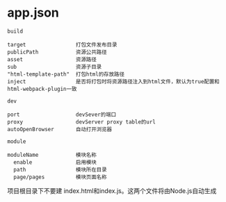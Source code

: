 # app.json 






 ` build `
 
    target                打包文件发布目录
    publicPath            资源公共路径
    asset                 资源路径
    sub                   资源子目录
    "html-template-path"  打包html的存放路径
    inject                是否将打包时将资源路径注入到html文件，默认为true配置和 html-webpack-plugin一致  

 ` dev ` 
    
    port                  devSever的端口
    proxy                 devServer proxy table的url
    autoOpenBrowser       自动打开浏览器
    
 ` module `  
    
    moduleName            模块名称
      enable              启用模块
      path                模块所在目录
      page/pages          模块页面名称
      

项目根目录下不要建 index.html和index.js。这两个文件将由Node.js自动生成
